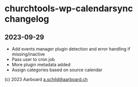 # churchtools-wp-calendarsync changelog

## 2023-09-29
- Add events manager plugin detection and error handling if missing/inactive
- Pass user to cron job
- More plugin metadata added
- Assign categories based on source calendar

(c) 2023 Aarboard a.schild@aarboard.ch

